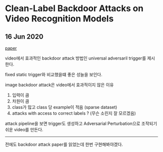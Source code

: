 # Clean-Label Backdoor Attacks on Video Recognition Models


## 16 Jun 2020

[paper](https://arxiv.org/pdf/2003.03030.pdf)  

video에서 효과적인 backdoor attack 방법인 universal adversaril trigger를 제시한다.

fixed static trigger와 비교했을떄 좋은 성늘을 보인다.

image backdoor attack은 video에서 효과적이지 않은 이유
1. 입력이 큼
2. 차원이 큼
3. class가 많고 class 당 example이 적음 (sparse dataset)
4. attacks with access to correct labels ? (무슨 소린지 잘 모르겠음)

attack pipeline을 보면 trigger도 생성하고  Adversarial Perturbation으로 조작되기 쉬운 video를 만든다.  

*****

전에도 backdoor attack paper를 읽었는데 한번 구현해봐야겠다.